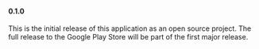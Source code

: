 #### 0.1.0

This is the initial release of this application as an open source project. The full release
to the Google Play Store will be part of the first major release.
